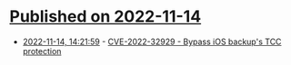 # [Published on 2022-11-14](index.md)

* [2022-11-14, 14:21:59](https://lobste.rs/s/zy2d4v/cve_2022_32929_bypass_ios_backup_s_tcc) - [CVE-2022-32929 - Bypass iOS backup's TCC protection](https://theevilbit.github.io/posts/cve-2022-32929/)
